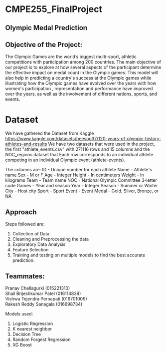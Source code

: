 # CMPE255_FinalProject

## Olympic Medal Prediction

## Objective of the Project:

The Olympic Games are the world’s biggest multi-sport, athletic competitions with participation among 200 countries. The main objective of our project is to explore at how several aspects of the participant determine the effective impact on medal count in the Olympic games. This model will also help in predicting a country's success at the Olympic games while illustrating how the Olympic games have evolved over the years with how women's participation , representation and performance have improved over the years, as well as the involvement of different nations, sports, and events.

# Dataset 
We have gathered the Dataset from Kaggle https://www.kaggle.com/datasets/heesoo37/120-years-of-olympic-history-athletes-and-results
We have two datasets that were used in the project, the first "athlete_events.csv" with 271116 rows and 15 columns and the NOC_regions dataset that Each row corresponds to an individual athlete competing in an individual Olympic event (athlete-events). 

The columns are:
ID - Unique number for each athlete
Name - Athlete's name
Sex - M or F
Age - Integer
Height - In centimeters
Weight - In kilograms
Team - Team name
NOC - National Olympic Committee 3-letter code
Games - Year and season
Year - Integer
Season - Summer or Winter
City - Host city
Sport - Sport
Event - Event
Medal - Gold, Silver, Bronze, or NA

## Approach 

Steps followed are:

1. Collection of Data
2. Cleaning and Preprocessing the data
3. Exploratory Data Analysis
4. Feature Selection
5. Training and testing on multiple models to find the best accurate prediction.

## Teammates: 
Pranav Chellagurki (015221310) <br/>
Shail Brijeshkumar Patel (016114839) <br/>
Vishwa Tejendra Pernapati (016701009) <br/>
Rakesh Reddy Sanagala (016698734) <br/>

Models used:

1. Logistic Regression
2. K nearest neighbor 
3. Decision Tree
4. Random Forgest Regression
5. XG Boost